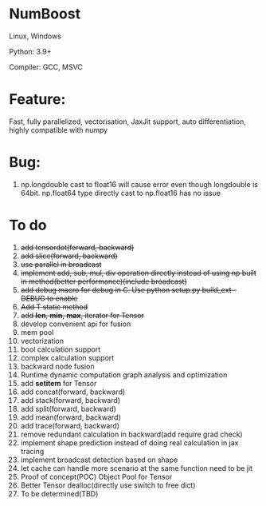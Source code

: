 # NumBoost

Linux, Windows

Python: 3.9+

Compiler: GCC, MSVC

# Feature:
Fast, fully parallelized, vectorisation, JaxJit support, auto differentiation, highly compatible with numpy

# Bug:
1. np.longdouble cast to float16 will cause error even though longdouble is 64bit. np.float64 type directly cast to np.float16 has no issue

# To do
1. ~~add tensordot(forward, backward)~~
2. ~~add slice(forward, backward)~~
3. ~~use parallel in broadcast~~
4. ~~implement add, sub, mul, div operation directly instead of using np built in method(better performance)(include broadcast)~~
5. ~~add debug macro for debug in C. Use python setup.py build_ext -DEBUG to enable~~
6. ~~Add T static method~~
7. ~~add __len__, __min__, __max__, iterator for Tensor~~
8. develop convenient api for fusion
9. mem pool
10. vectorization
11. bool calculation support
12. complex calculation support
13. backward node fusion
14. Runtime dynamic computation graph analysis and optimization
15. add __setitem__ for Tensor
16. add concat(forward, backward)
17. add stack(forward, backward)
18. add split(forward, backward)
19. add mean(forward, backward)
20. add trace(forward, backward)
21. remove redundant calculation in backward(add require grad check)
22. implement shape prediction instead of doing real calculation in jax tracing
23. implement broadcast detection based on shape
24. let cache can handle more scenario at the same function need to be jit
25. Proof of concept(POC) Object Pool for Tensor
26. Better Tensor dealloc(directly use switch to free dict)
27. To be determined(TBD)